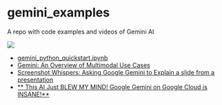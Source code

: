 # gemini_examples
A repo with code examples and videos of Gemini AI

<IMG SRC="https://aiforsocialgood.ca/wp-content/uploads/google-gemini-ai.png" />

- <A HREF="gemini_python_quickstart.ipynb" target="_blank">gemini_python_quickstart.ipynb</A>
- <A HREF="https://colab.research.google.com/github/GoogleCloudPlatform/generative-ai/blob/main/gemini/use-cases/intro_multimodal_use_cases.ipynb" target="_blank">Gemini: An Overview of Multimodal Use Cases</A>
- <A HREF="https://www.youtube.com/watch?v=5WKgc-BSR54" target="_blank">Screenshot Whispers: Asking Google Gemini to Explain a slide from a presentation</A>
- <A HREF="https://www.youtube.com/watch?v=9J-CCWnsqHU" target="_blank">** This AI Just BLEW MY MIND! Google Gemini on Google Cloud is INSANE!**</A>

